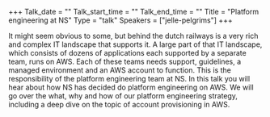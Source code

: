 +++
Talk_date = ""
Talk_start_time = ""
Talk_end_time = ""
Title = "Platform engineering at NS"
Type = "talk"
Speakers = ["jelle-pelgrims"]
+++

It might seem obvious to some, but behind the dutch railways is a very rich and complex IT landscape that supports it. A large part of that IT landscape, which consists of dozens of applications each supported by a separate team, runs on AWS. Each of these teams needs support, guidelines, a managed environment and an AWS account to function. This is the responsibility of the platform engineering team at NS. In this talk you will hear about how NS has decided do platform engineering on AWS. We will go over the what, why and how of our platform engineering strategy, including a deep dive on the topic of account provisioning in AWS.
